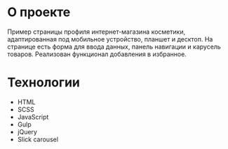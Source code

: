 # О проекте
Пример страницы профиля интернет-магазина косметики, адаптированная под мобильное устройство, планшет и десктоп. На странице есть форма для ввода данных, панель навигации и карусель товаров. Реализован функционал добавления в избранное.

# Технологии 
- HTML
- SCSS
- JavaScript
- Gulp
- jQuery
- Slick carousel
